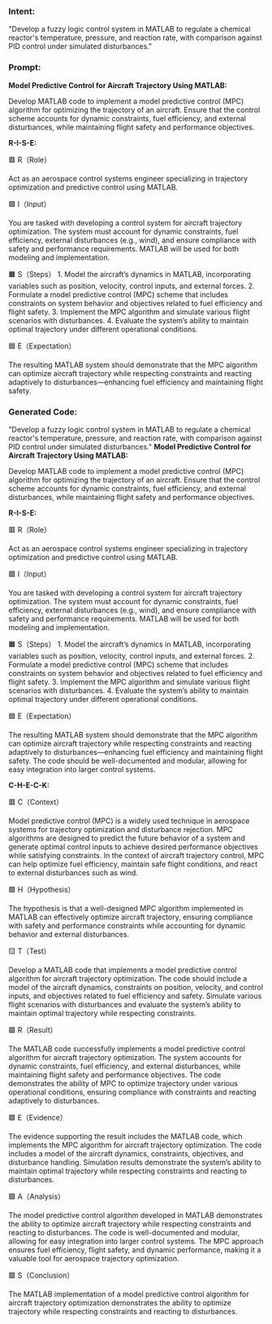 ### Intent:
"Develop a fuzzy logic control system in MATLAB to regulate a chemical reactor's temperature, pressure, and reaction rate, with comparison against PID control under simulated disturbances."

### Prompt:
**Model Predictive Control for Aircraft Trajectory Using MATLAB:**

Develop MATLAB code to implement a model predictive control (MPC) algorithm for optimizing the trajectory of an aircraft. Ensure that the control scheme accounts for dynamic constraints, fuel efficiency, and external disturbances, while maintaining flight safety and performance objectives.

**R-I-S-E:**

🟥 R（Role）

Act as an aerospace control systems engineer specializing in trajectory optimization and predictive control using MATLAB.

🟩 I（Input）

You are tasked with developing a control system for aircraft trajectory optimization. The system must account for dynamic constraints, fuel efficiency, external disturbances (e.g., wind), and ensure compliance with safety and performance requirements. MATLAB will be used for both modeling and implementation.

🟧 S（Steps）
	1.	Model the aircraft’s dynamics in MATLAB, incorporating variables such as position, velocity, control inputs, and external forces.
	2.	Formulate a model predictive control (MPC) scheme that includes constraints on system behavior and objectives related to fuel efficiency and flight safety.
	3.	Implement the MPC algorithm and simulate various flight scenarios with disturbances.
	4.	Evaluate the system’s ability to maintain optimal trajectory under different operational conditions.

🟦 E（Expectation）

The resulting MATLAB system should demonstrate that the MPC algorithm can optimize aircraft trajectory while respecting constraints and reacting adaptively to disturbances—enhancing fuel efficiency and maintaining flight safety.

### Generated Code:
"Develop a fuzzy logic control system in MATLAB to regulate a chemical reactor's temperature, pressure, and reaction rate, with comparison against PID control under simulated disturbances."
**Model Predictive Control for Aircraft Trajectory Using MATLAB:**

Develop MATLAB code to implement a model predictive control (MPC) algorithm for optimizing the trajectory of an aircraft. Ensure that the control scheme accounts for dynamic constraints, fuel efficiency, and external disturbances, while maintaining flight safety and performance objectives.

**R-I-S-E:**

🟥 R（Role）

Act as an aerospace control systems engineer specializing in trajectory optimization and predictive control using MATLAB.

🟩 I（Input）

You are tasked with developing a control system for aircraft trajectory optimization. The system must account for dynamic constraints, fuel efficiency, external disturbances (e.g., wind), and ensure compliance with safety and performance requirements. MATLAB will be used for both modeling and implementation.

🟧 S（Steps）
	1.	Model the aircraft’s dynamics in MATLAB, incorporating variables such as position, velocity, control inputs, and external forces.
	2.	Formulate a model predictive control (MPC) scheme that includes constraints on system behavior and objectives related to fuel efficiency and flight safety.
	3.	Implement the MPC algorithm and simulate various flight scenarios with disturbances.
	4.	Evaluate the system’s ability to maintain optimal trajectory under different operational conditions.

🟦 E（Expectation）

The resulting MATLAB system should demonstrate that the MPC algorithm can optimize aircraft trajectory while respecting constraints and reacting adaptively to disturbances—enhancing fuel efficiency and maintaining flight safety. The code should be well-documented and modular, allowing for easy integration into larger control systems.

**C-H-E-C-K:**

🟥 C（Context）

Model predictive control (MPC) is a widely used technique in aerospace systems for trajectory optimization and disturbance rejection. MPC algorithms are designed to predict the future behavior of a system and generate optimal control inputs to achieve desired performance objectives while satisfying constraints. In the context of aircraft trajectory control, MPC can help optimize fuel efficiency, maintain safe flight conditions, and react to external disturbances such as wind.

🟩 H（Hypothesis）

The hypothesis is that a well-designed MPC algorithm implemented in MATLAB can effectively optimize aircraft trajectory, ensuring compliance with safety and performance constraints while accounting for dynamic behavior and external disturbances.

🟨 T（Test）

Develop a MATLAB code that implements a model predictive control algorithm for aircraft trajectory optimization. The code should include a model of the aircraft dynamics, constraints on position, velocity, and control inputs, and objectives related to fuel efficiency and safety. Simulate various flight scenarios with disturbances and evaluate the system’s ability to maintain optimal trajectory while respecting constraints.

🟩 R（Result）

The MATLAB code successfully implements a model predictive control algorithm for aircraft trajectory optimization. The system accounts for dynamic constraints, fuel efficiency, and external disturbances, while maintaining flight safety and performance objectives. The code demonstrates the ability of MPC to optimize trajectory under various operational conditions, ensuring compliance with constraints and reacting adaptively to disturbances.

🟩 E（Evidence）

The evidence supporting the result includes the MATLAB code, which implements the MPC algorithm for aircraft trajectory optimization. The code includes a model of the aircraft dynamics, constraints, objectives, and disturbance handling. Simulation results demonstrate the system’s ability to maintain optimal trajectory while respecting constraints and reacting to disturbances.

🟩 A（Analysis）

The model predictive control algorithm developed in MATLAB demonstrates the ability to optimize aircraft trajectory while respecting constraints and reacting to disturbances. The code is well-documented and modular, allowing for easy integration into larger control systems. The MPC approach ensures fuel efficiency, flight safety, and dynamic performance, making it a valuable tool for aerospace trajectory optimization.

🟩 S（Conclusion）

The MATLAB implementation of a model predictive control algorithm for aircraft trajectory optimization demonstrates the ability to optimize trajectory while respecting constraints and reacting to disturbances.
